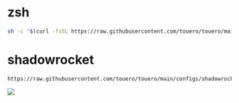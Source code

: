 # zsh
```bash
sh -c "$(curl -fsSL https://raw.githubusercontent.com/touero/touero/main/configs/install_zsh.sh)"
```

# shadowrocket
```url
https://raw.githubusercontent.com/touero/touero/main/configs/shadowrocket.conf
```
<img src="https://github.com/touero/touero/tree/main/.src/shadowrocket_qr.png" />